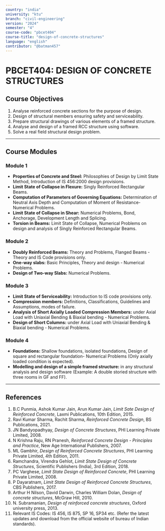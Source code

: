 ```yaml
---
country: "india"
university: "ktu"
branch: "civil-engineering"
version: "2024"
semester: "4"
course-code: "pbcet404"
course-title: "design-of-concrete-structures"
language: "english"
contributor: "@batman457"
---
```


# PBCET404: DESIGN OF CONCRETE STRUCTURES

## Course Objectives
1. Analyse reinforced concrete sections for the purpose of design.
2. Design of structural members ensuring safety and serviceability.
3. Prepare structural drawings of various elements of a framed structure.
4. Analyse and design of a framed RCC structure using software.
5. Solve a real field structural design problem.

---

## Course Modules

### Module 1
- **Properties of Concrete and Steel:** Philosophies of Design by Limit State Method, Introduction of IS 456:2000 design provisions.
- **Limit State of Collapse in Flexure:** Singly Reinforced Rectangular Beams.
- **Computation of Parameters of Governing Equations:** Determination of Neutral Axis Depth and Computation of Moment of Resistance- Numerical Problems.
- **Limit State of Collapse in Shear:** Numerical Problems, Bond, Anchorage, Development Length and Splicing.
- **Torsion in Beams:** Limit State of Collapse, Numerical Problems on design and analysis of Singly Reinforced Rectangular Beams.

### Module 2
- **Doubly Reinforced Beams:** Theory and Problems, Flanged Beams - Theory and IS Code provisions only.
- **One-way slabs:** Basic Principles, Theory and design - Numerical Problems.
- **Design of Two-way Slabs:** Numerical Problems.

### Module 3
- **Limit State of Serviceability:** Introduction to IS code provisions only.
- **Compression members:** Definitions, Classifications, Guidelines and Assumptions, modes of failure.
- **Analysis of Short Axially Loaded Compression Members:** under Axial Load with Uniaxial Bending & Biaxial bending - Numerical Problems.
- **Design of Short Columns:** under Axial Load with Uniaxial Bending & Biaxial bending - Numerical Problems.

### Module 4
- **Foundations:** Shallow foundations, isolated foundations, Design of square and rectangular foundation- Numerical Problems (Only axially loaded condition is expected).
- **Modelling and design of a simple framed structure:** in any structural analysis and design software (Example: A double storied structure with three rooms in GF and FF).

---

## References
1. B.C Punmia, Ashok Kumar Jain, Arun Kumar Jain, *Limit Sate Design of Reinforced Concrete*, Laxmi Publications, 10th Edition, 2015.
2. Ravi Kumar Sharma, Rachit Sharma, *Reinforced Concrete Design*, BS Publications, 2021.
3. JN Bandyopadhyay, *Design of Concrete Structures*, PHI Learning Private Limited, 2008.
4. N Krishna Raju, RN Pranesh, *Reinforced Concrete Design - Principles and Practice*, New Age International Publishers, 2007.
5. ML Gambhir, *Design of Reinforced Concrete Structures*, PHI Learning Private Limited, 4th Edition, 2011.
6. Ramchandra, Virendra Gehlot, *Limit State Design of Concrete Structures*, Scientific Publishers (India), 3rd Edition, 2018.
7. PC Varghese, *Limit State Design of Reinforced Concrete*, PHI Learning Private Limited, 2008.
8. P Dayaratnam, *Limit State Design of Reinforced Concrete Structures*, CBS Publishers, 2017.
9. Arthur H Nilson, David Darwin, Charles William Dolan, *Design of concrete structures*, McGraw Hill, 2010.
10. N. Subramanian, *Design of reinforced concrete structures*, Oxford university press, 2013.
11. Relevant IS Codes: IS 456, IS 875, SP 16, SP34 etc. (Refer the latest updates and download from the official website of bureau of Indian standards).
